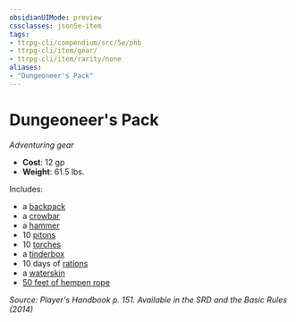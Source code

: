 ```yaml
---
obsidianUIMode: preview
cssclasses: json5e-item
tags:
- ttrpg-cli/compendium/src/5e/phb
- ttrpg-cli/item/gear/
- ttrpg-cli/item/rarity/none
aliases: 
- "Dungeoneer's Pack"
---
```

# Dungeoneer's Pack
*Adventuring gear*  


- **Cost**: 12 gp
- **Weight**: 61.5 lbs.

Includes:

- a [backpack](/CLI/items/backpack.md)  
- a [crowbar](/CLI/items/crowbar.md)  
- a [hammer](/CLI/items/hammer.md)  
- 10 [pitons](/CLI/items/piton.md)  
- 10 [torches](/CLI/items/torch.md)  
- a [tinderbox](/CLI/items/tinderbox.md)  
- 10 days of [rations](/CLI/items/rations-1-day.md)  
- a [waterskin](/CLI/items/waterskin.md)  
- [50 feet of hempen rope](/CLI/items/hempen-rope-50-feet.md)  

*Source: Player's Handbook p. 151. Available in the <span title='Systems Reference Document (5.1)'>SRD</span> and the Basic Rules (2014)*